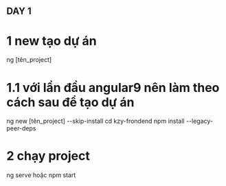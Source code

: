 ## DAY 1

# 1 new tạo dự án

ng [tên_project]

# 1.1 với lần đầu angular9 nên làm theo cách sau để tạo dự án

ng new [tên_project] --skip-install
cd kzy-frondend
npm install --legacy-peer-deps

# 2 chạy project

ng serve hoặc npm start
